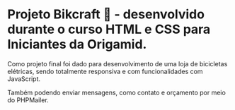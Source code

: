 # Projeto Bikcraft :bicyclist: - desenvolvido durante o curso **HTML e CSS para Iniciantes** da **Origamid**.

Como projeto final foi dado para desenvolvimento de uma loja de bicicletas elétricas, sendo totalmente responsiva e com funcionalidades com JavaScript.

Também podendo enviar mensagens, como contato e orçamento por meio do PHPMailer.
